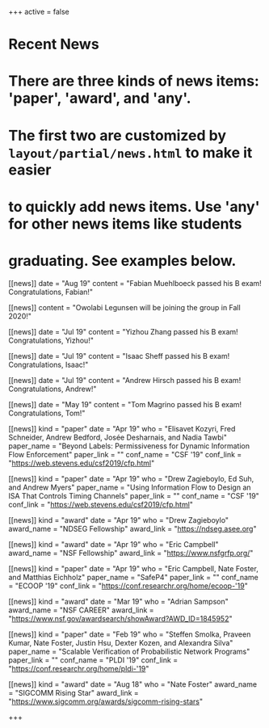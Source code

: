 +++
active = false

# Recent News
# There are three kinds of news items: 'paper', 'award', and 'any'.
# The first two are customized by `layout/partial/news.html` to make it easier
# to quickly add news items. Use 'any' for other news items like students
# graduating. See examples below.

[[news]]
  date = "Aug 19"
  content = "Fabian Muehlboeck passed his B exam! Congratulations, Fabian!"

[[news]]
  content = "Owolabi Legunsen will be joining the group in Fall 2020!"

[[news]]
  date = "Jul 19"
  content = "Yizhou Zhang passed his B exam! Congratulations, Yizhou!"

[[news]]
  date = "Jul 19"
  content = "Isaac Sheff passed his B exam! Congratulations, Isaac!"

[[news]]
  date = "Jul 19"
  content = "Andrew Hirsch passed his B exam! Congratulations, Andrew!"

[[news]]
  date = "May 19"
  content = "Tom Magrino passed his B exam! Congratulations, Tom!"

[[news]]
  kind = "paper"
  date = "Apr 19"
  who = "Elisavet Kozyri, Fred Schneider, Andrew Bedford, Josée Desharnais, and Nadia Tawbi"
  paper_name = "Beyond Labels: Permissiveness for Dynamic Information Flow Enforcement"
  paper_link = ""
  conf_name = "CSF '19"
  conf_link = "https://web.stevens.edu/csf2019/cfp.html"

[[news]]
  kind = "paper"
  date = "Apr 19"
  who = "Drew Zagieboylo, Ed Suh, and Andrew Myers"
  paper_name = "Using Information Flow to Design an ISA That Controls Timing Channels"
  paper_link = ""
  conf_name = "CSF '19"
  conf_link = "https://web.stevens.edu/csf2019/cfp.html"

[[news]]
  kind = "award"
  date = "Apr 19"
  who = "Drew Zagieboylo"
  award_name = "NDSEG Fellowship"
  award_link = "https://ndseg.asee.org"

[[news]]
  kind = "award"
  date = "Apr 19"
  who = "Eric Campbell"
  award_name = "NSF Fellowship"
  award_link = "https://www.nsfgrfp.org/"

[[news]]
  kind = "paper"
  date = "Apr 19"
  who = "Eric Campbell, Nate Foster, and Matthias Eichholz"
  paper_name = "SafeP4"
  paper_link = ""
  conf_name = "ECOOP '19"
  conf_link = "https://conf.researchr.org/home/ecoop-'19"

[[news]]
  kind = "award"
  date = "Mar 19"
  who = "Adrian Sampson"
  award_name = "NSF CAREER"
  award_link = "https://www.nsf.gov/awardsearch/showAward?AWD_ID=1845952"

[[news]]
  kind = "paper"
  date = "Feb 19"
  who = "Steffen Smolka, Praveen Kumar, Nate Foster, Justin Hsu, Dexter Kozen, and Alexandra Silva"
  paper_name = "Scalable Verification of Probabilistic Network Programs"
  paper_link = ""
  conf_name = "PLDI '19"
  conf_link = "https://conf.researchr.org/home/pldi-'19"

[[news]]
  kind = "award"
  date = "Aug 18"
  who = "Nate Foster"
  award_name = "SIGCOMM Rising Star"
  award_link = "https://www.sigcomm.org/awards/sigcomm-rising-stars"

+++
